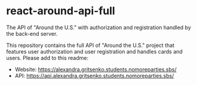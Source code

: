 # react-around-api-full
The API of "Around the U.S." with authorization and registration handled by the back-end server.

This repository contains the full API of "Around the U.S." project that features user authorization and user registration and handles cards and users. Please add to this readme:
* Website: https://alexandra.gritsenko.students.nomoreparties.sbs/
* API: https://api.alexandra.gritsenko.students.nomoreparties.sbs/
